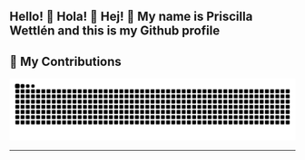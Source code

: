 ## Hello! 👋 Hola! 👋 Hej! 👋 My name is Priscilla Wettlén and this is my Github profile

<!--
**priscilla-wettlen/priscilla-wettlen** is a ✨ _special_ ✨ repository because its `README.md` (this file) appears on your GitHub profile.

Here are some ideas to get you started:

- 🔭 I’m currently working on ...
- 🌱 I’m currently learning ...
- 👯 I’m looking to collaborate on ...
- 🤔 I’m looking for help with ...
- 💬 Ask me about ...
- 📫 How to reach me: ...
- 😄 Pronouns: ...
- ⚡ Fun fact: ...
-->
## 🐍 My Contributions

<div align="center">
  <picture>
    <source media="(prefers-color-scheme: dark)" srcset="https://raw.githubusercontent.com/priscilla-wettlen/priscilla-wettlen/output/github-contribution-grid-snake-dark.svg" />
    <source media="(prefers-color-scheme: light)" srcset="https://raw.githubusercontent.com/priscilla-wettlen/priscilla-wettlen/output/github-contribution-grid-snake.svg" />
    <img alt="github-snake" src="https://raw.githubusercontent.com/priscilla-wettlen/priscilla-wettlen/output/github-contribution-grid-snake.svg" />
  </picture>
</div>

<hr>
